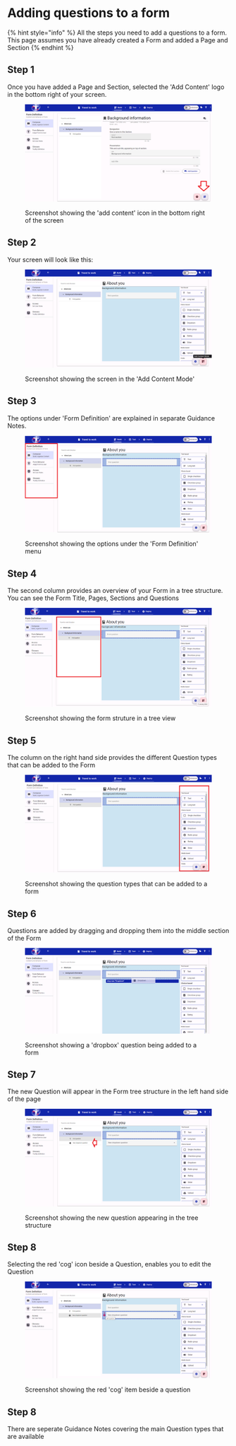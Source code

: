 # Adding questions to a form

{% hint style="info" %}
All the steps you need to add a questions to a form. This page assumes you have already created a Form and added a Page and Section
{% endhint %}

## Step 1

Once you have added a Page and Section, selected the 'Add Content' logo in the bottom right of your screen.

<figure><img src="../../../../.gitbook/assets/image.png" alt=""><figcaption><p>Screenshot showing the 'add content' icon in the bottom right of the screen</p></figcaption></figure>

## Step 2

Your screen will look like this:

<figure><img src="../../../../.gitbook/assets/image (1).png" alt=""><figcaption><p>Screenshot showing the screen in the 'Add Content Mode'</p></figcaption></figure>

## Step 3

The options under 'Form Definition' are explained in separate Guidance Notes.

<figure><img src="../../../../.gitbook/assets/image (2).png" alt=""><figcaption><p>Screenshot showing the options under the 'Form Definition' menu</p></figcaption></figure>

## Step 4

The second column provides an overview of your Form in a tree structure. You can see the Form Title, Pages, Sections and Questions

<figure><img src="../../../../.gitbook/assets/image (3).png" alt=""><figcaption><p>Screenshot showing the form struture in a tree view</p></figcaption></figure>

## Step 5

The column on the right hand side provides the different Question types that can be added to the Form

<figure><img src="../../../../.gitbook/assets/image (4).png" alt=""><figcaption><p>Screenshot showing the question types that can be added to a form</p></figcaption></figure>

## Step 6

Questions are added by dragging and dropping them into the middle section of the Form

<figure><img src="../../../../.gitbook/assets/image (5).png" alt=""><figcaption><p>Screenshot showing a 'dropbox' question being added to a form</p></figcaption></figure>

## Step 7

The new Question will appear in the Form tree structure in the left hand side of the page

<figure><img src="../../../../.gitbook/assets/image (6).png" alt=""><figcaption><p>Screenshot showing the new question appearing in the tree structure </p></figcaption></figure>

## Step 8

Selecting the red 'cog' icon beside a Question, enables you to edit the Question

<figure><img src="../../../../.gitbook/assets/image (7).png" alt=""><figcaption><p>Screenshot showing the red 'cog' item beside a question</p></figcaption></figure>

## Step 8

There are seperate Guidance Notes covering the main Question types that are available
